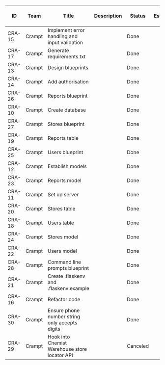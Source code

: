 |ID    |Team  |Title                                         |Description|Status  |Estimate|Priority|Project ID|Project|Creator             |Assignee|Labels     |Cycle Number|Cycle Name|Cycle Start|Cycle End|Created                 |Updated                 |Started                 |Triaged|Completed               |Canceled                |Archived|Due Date|Parent issue|Roadmaps|Project Milestone ID|Project Milestone|SLA Status|
|------|------|----------------------------------------------|-----------|--------|--------|--------|----------|-------|--------------------|--------|-----------|------------|----------|-----------|---------|------------------------|------------------------|------------------------|-------|------------------------|------------------------|--------|--------|------------|--------|--------------------|-----------------|----------|
|CRA-15|Crampt|Implement error handling and input validation |           |Done    |        |High    |          |       |tobyfehily@gmail.com|        |Feature    |            |          |           |         |2023-12-06T05:02:31.378Z|2023-12-12T03:51:18.387Z|2023-12-12T03:51:17.625Z|       |2023-12-12T03:51:18.371Z|                        |        |        |            |        |                    |                 |          |
|CRA-17|Crampt|Generate requirements.txt                     |           |Done    |        |High    |          |       |tobyfehily@gmail.com|        |Feature    |            |          |           |         |2023-12-06T05:03:02.512Z|2023-12-12T03:51:04.931Z|2023-12-12T03:51:03.364Z|       |2023-12-12T03:51:04.919Z|                        |        |        |            |        |                    |                 |          |
|CRA-13|Crampt|Design blueprints                             |           |Done    |        |High    |          |       |tobyfehily@gmail.com|        |Feature    |            |          |           |         |2023-12-06T05:01:03.748Z|2023-12-12T03:50:59.804Z|2023-12-08T04:52:24.295Z|       |2023-12-12T03:50:59.787Z|                        |        |        |            |        |                    |                 |          |
|CRA-14|Crampt|Add authorisation                             |           |Done    |        |High    |          |       |tobyfehily@gmail.com|        |Feature    |            |          |           |         |2023-12-06T05:02:16.673Z|2023-12-12T03:50:57.854Z|2023-12-08T04:52:10.657Z|       |2023-12-12T03:50:57.833Z|                        |        |        |            |        |                    |                 |          |
|CRA-26|Crampt|Reports blueprint                             |           |Done    |        |High    |          |       |tobyfehily@gmail.com|        |Feature    |            |          |           |         |2023-12-06T05:04:51.395Z|2023-12-12T03:50:53.519Z|2023-12-08T04:52:02.340Z|       |2023-12-12T03:50:53.498Z|                        |        |        |CRA-13      |        |                    |                 |          |
|CRA-10|Crampt|Create database                               |           |Done    |        |High    |          |       |tobyfehily@gmail.com|        |Feature    |            |          |           |         |2023-12-06T04:59:37.555Z|2023-12-07T04:10:43.327Z|2023-12-07T04:10:42.238Z|       |2023-12-07T04:10:43.312Z|                        |        |        |            |        |                    |                 |          |
|CRA-27|Crampt|Stores blueprint                              |           |Done    |        |High    |          |       |tobyfehily@gmail.com|        |Feature    |            |          |           |         |2023-12-06T05:05:48.222Z|2023-12-07T04:10:38.197Z|2023-12-07T04:10:35.638Z|       |2023-12-07T04:10:38.130Z|                        |        |        |CRA-13      |        |                    |                 |          |
|CRA-19|Crampt|Reports table                                 |           |Done    |        |High    |          |       |tobyfehily@gmail.com|        |Feature    |            |          |           |         |2023-12-06T05:03:34.355Z|2023-12-07T04:10:20.616Z|                        |       |2023-12-07T04:10:20.599Z|                        |        |        |CRA-10      |        |                    |                 |          |
|CRA-25|Crampt|Users blueprint                               |           |Done    |        |High    |          |       |tobyfehily@gmail.com|        |Feature    |            |          |           |         |2023-12-06T05:04:44.454Z|2023-12-07T04:10:13.277Z|2023-12-07T04:10:11.657Z|       |2023-12-07T04:10:13.258Z|                        |        |        |CRA-13      |        |                    |                 |          |
|CRA-12|Crampt|Establish models                              |           |Done    |        |High    |          |       |tobyfehily@gmail.com|        |Feature    |            |          |           |         |2023-12-06T05:00:45.509Z|2023-12-07T01:07:03.323Z|2023-12-07T01:07:02.093Z|       |2023-12-07T01:07:03.302Z|                        |        |        |            |        |                    |                 |          |
|CRA-23|Crampt|Reports model                                 |           |Done    |        |High    |          |       |tobyfehily@gmail.com|        |Feature    |            |          |           |         |2023-12-06T05:04:21.877Z|2023-12-07T01:06:42.833Z|2023-12-07T01:06:41.015Z|       |2023-12-07T01:06:42.806Z|                        |        |        |CRA-12      |        |                    |                 |          |
|CRA-11|Crampt|Set up server                                 |           |Done    |        |High    |          |       |tobyfehily@gmail.com|        |Feature    |            |          |           |         |2023-12-06T04:59:49.029Z|2023-12-06T22:15:06.323Z|2023-12-06T22:15:04.332Z|       |2023-12-06T22:15:06.299Z|                        |        |        |            |        |                    |                 |          |
|CRA-20|Crampt|Stores table                                  |           |Done    |        |High    |          |       |tobyfehily@gmail.com|        |Feature    |            |          |           |         |2023-12-06T05:03:40.031Z|2023-12-06T22:14:56.268Z|2023-12-06T22:14:55.014Z|       |2023-12-06T22:14:56.253Z|                        |        |        |CRA-10      |        |                    |                 |          |
|CRA-18|Crampt|Users table                                   |           |Done    |        |High    |          |       |tobyfehily@gmail.com|        |Feature    |            |          |           |         |2023-12-06T05:03:25.000Z|2023-12-06T22:14:50.153Z|2023-12-06T22:14:48.282Z|       |2023-12-06T22:14:50.135Z|                        |        |        |CRA-10      |        |                    |                 |          |
|CRA-24|Crampt|Stores model                                  |           |Done    |        |High    |          |       |tobyfehily@gmail.com|        |Feature    |            |          |           |         |2023-12-06T05:04:26.771Z|2023-12-06T22:14:39.323Z|2023-12-06T22:14:37.861Z|       |2023-12-06T22:14:39.303Z|                        |        |        |CRA-12      |        |                    |                 |          |
|CRA-22|Crampt|Users model                                   |           |Done    |        |High    |          |       |tobyfehily@gmail.com|        |Feature    |            |          |           |         |2023-12-06T05:04:13.902Z|2023-12-06T22:14:30.175Z|2023-12-06T22:14:28.855Z|       |2023-12-06T22:14:30.149Z|                        |        |        |CRA-12      |        |                    |                 |          |
|CRA-28|Crampt|Command line prompts blueprint                |           |Done    |        |High    |          |       |tobyfehily@gmail.com|        |Feature    |            |          |           |         |2023-12-06T05:05:54.966Z|2023-12-06T22:14:14.937Z|2023-12-06T22:14:12.919Z|       |2023-12-06T22:14:14.912Z|                        |        |        |CRA-13      |        |                    |                 |          |
|CRA-21|Crampt|Create .flaskenv and .flaskenv.example        |           |Done    |        |High    |          |       |tobyfehily@gmail.com|        |Feature    |            |          |           |         |2023-12-06T05:04:03.566Z|2023-12-06T22:14:02.685Z|2023-12-06T22:13:59.929Z|       |2023-12-06T22:14:02.663Z|                        |        |        |CRA-11      |        |                    |                 |          |
|CRA-16|Crampt|Refactor code                                 |           |Done    |        |Medium  |          |       |tobyfehily@gmail.com|        |Improvement|            |          |           |         |2023-12-06T05:02:40.922Z|2023-12-13T21:56:01.902Z|                        |       |2023-12-13T21:56:01.879Z|                        |        |        |            |        |                    |                 |          |
|CRA-30|Crampt|Ensure phone number string only accepts digits|           |Done    |        |Medium  |          |       |tobyfehily@gmail.com|        |Bug        |            |          |           |         |2023-12-06T21:47:59.348Z|2023-12-07T04:10:28.621Z|2023-12-07T04:10:26.892Z|       |2023-12-07T04:10:28.603Z|                        |        |        |            |        |                    |                 |          |
|CRA-29|Crampt|Hook into Chemist Warehouse store locator API |           |Canceled|        |Low     |          |       |tobyfehily@gmail.com|        |Improvement|            |          |           |         |2023-12-06T05:06:21.449Z|2023-12-13T21:56:00.273Z|                        |       |                        |2023-12-13T21:56:00.259Z|        |        |            |        |                    |                 |          |

